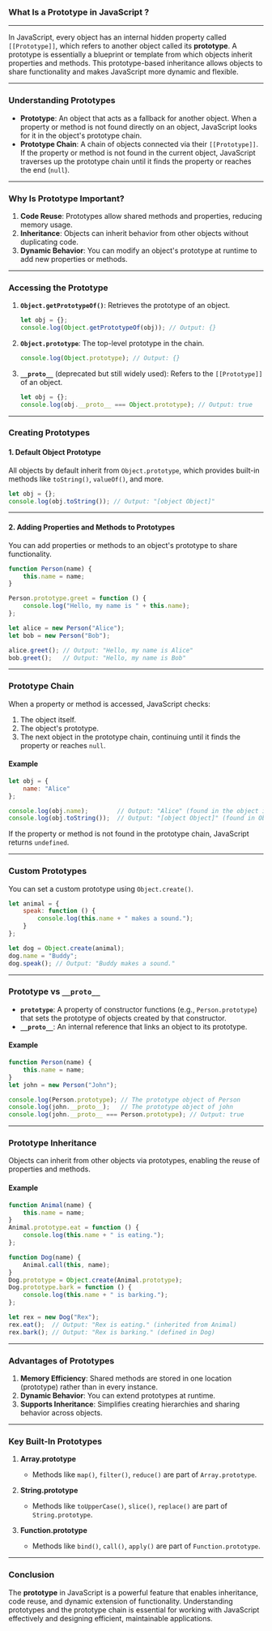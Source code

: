 ### **What Is a Prototype in JavaScript ?**

---

In JavaScript, every object has an internal hidden property called `[[Prototype]]`, which refers to another object called its **prototype**. A prototype is essentially a blueprint or template from which objects inherit properties and methods. This prototype-based inheritance allows objects to share functionality and makes JavaScript more dynamic and flexible.

---

### **Understanding Prototypes**

- **Prototype**: An object that acts as a fallback for another object. When a property or method is not found directly on an object, JavaScript looks for it in the object's prototype chain.
- **Prototype Chain**: A chain of objects connected via their `[[Prototype]]`. If the property or method is not found in the current object, JavaScript traverses up the prototype chain until it finds the property or reaches the end (`null`).

---

### **Why Is Prototype Important?**

1. **Code Reuse**: Prototypes allow shared methods and properties, reducing memory usage.
2. **Inheritance**: Objects can inherit behavior from other objects without duplicating code.
3. **Dynamic Behavior**: You can modify an object's prototype at runtime to add new properties or methods.

---

### **Accessing the Prototype**

1. **`Object.getPrototypeOf()`**: Retrieves the prototype of an object.
   ```javascript
   let obj = {};
   console.log(Object.getPrototypeOf(obj)); // Output: {}
   ```

2. **`Object.prototype`**: The top-level prototype in the chain.
   ```javascript
   console.log(Object.prototype); // Output: {}
   ```

3. **`__proto__`** (deprecated but still widely used): Refers to the `[[Prototype]]` of an object.
   ```javascript
   let obj = {};
   console.log(obj.__proto__ === Object.prototype); // Output: true
   ```

---

### **Creating Prototypes**

#### **1. Default Object Prototype**
All objects by default inherit from `Object.prototype`, which provides built-in methods like `toString()`, `valueOf()`, and more.

```javascript
let obj = {};
console.log(obj.toString()); // Output: "[object Object]"
```

---

#### **2. Adding Properties and Methods to Prototypes**

You can add properties or methods to an object's prototype to share functionality.

```javascript
function Person(name) {
    this.name = name;
}

Person.prototype.greet = function () {
    console.log("Hello, my name is " + this.name);
};

let alice = new Person("Alice");
let bob = new Person("Bob");

alice.greet(); // Output: "Hello, my name is Alice"
bob.greet();   // Output: "Hello, my name is Bob"
```

---

### **Prototype Chain**

When a property or method is accessed, JavaScript checks:
1. The object itself.
2. The object's prototype.
3. The next object in the prototype chain, continuing until it finds the property or reaches `null`.

#### **Example**
```javascript
let obj = {
    name: "Alice"
};

console.log(obj.name);        // Output: "Alice" (found in the object itself)
console.log(obj.toString());  // Output: "[object Object]" (found in Object.prototype)
```

If the property or method is not found in the prototype chain, JavaScript returns `undefined`.

---

### **Custom Prototypes**

You can set a custom prototype using `Object.create()`.

```javascript
let animal = {
    speak: function () {
        console.log(this.name + " makes a sound.");
    }
};

let dog = Object.create(animal);
dog.name = "Buddy";
dog.speak(); // Output: "Buddy makes a sound."
```

---

### **Prototype vs `__proto__`**

- **`prototype`**: A property of constructor functions (e.g., `Person.prototype`) that sets the prototype of objects created by that constructor.
- **`__proto__`**: An internal reference that links an object to its prototype.

#### **Example**
```javascript
function Person(name) {
    this.name = name;
}
let john = new Person("John");

console.log(Person.prototype); // The prototype object of Person
console.log(john.__proto__);   // The prototype object of john
console.log(john.__proto__ === Person.prototype); // Output: true
```

---

### **Prototype Inheritance**

Objects can inherit from other objects via prototypes, enabling the reuse of properties and methods.

#### **Example**
```javascript
function Animal(name) {
    this.name = name;
}
Animal.prototype.eat = function () {
    console.log(this.name + " is eating.");
};

function Dog(name) {
    Animal.call(this, name);
}
Dog.prototype = Object.create(Animal.prototype);
Dog.prototype.bark = function () {
    console.log(this.name + " is barking.");
};

let rex = new Dog("Rex");
rex.eat();  // Output: "Rex is eating." (inherited from Animal)
rex.bark(); // Output: "Rex is barking." (defined in Dog)
```

---

### **Advantages of Prototypes**

1. **Memory Efficiency**: Shared methods are stored in one location (prototype) rather than in every instance.
2. **Dynamic Behavior**: You can extend prototypes at runtime.
3. **Supports Inheritance**: Simplifies creating hierarchies and sharing behavior across objects.

---

### **Key Built-In Prototypes**

1. **Array.prototype**
   - Methods like `map()`, `filter()`, `reduce()` are part of `Array.prototype`.

2. **String.prototype**
   - Methods like `toUpperCase()`, `slice()`, `replace()` are part of `String.prototype`.

3. **Function.prototype**
   - Methods like `bind()`, `call()`, `apply()` are part of `Function.prototype`.

---

### **Conclusion**

The **prototype** in JavaScript is a powerful feature that enables inheritance, code reuse, and dynamic extension of functionality. Understanding prototypes and the prototype chain is essential for working with JavaScript effectively and designing efficient, maintainable applications.